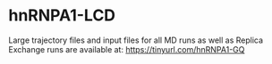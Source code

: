 # hnRNPA1-LCD
Large trajectory files and input files for all MD runs as well as Replica Exchange runs are available at: https://tinyurl.com/hnRNPA1-GQ

